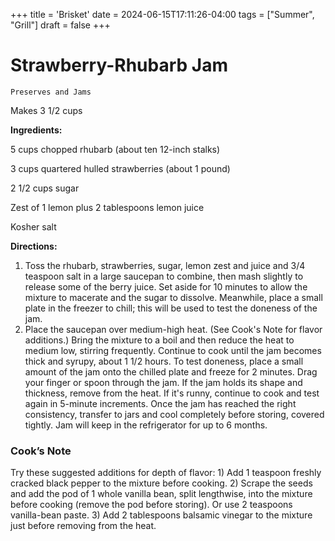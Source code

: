 +++
title = 'Brisket'
date = 2024-06-15T17:11:26-04:00
tags = ["Summer", "Grill"]
draft = false
+++
# Strawberry-Rhubarb Jam

`Preserves and Jams`

Makes 3 1/2 cups

**Ingredients:**

5 cups chopped rhubarb (about ten 12-inch stalks)

3 cups quartered hulled strawberries (about 1 pound)

2 1/2 cups sugar

Zest of 1 lemon plus 2 tablespoons lemon juice

Kosher salt

**Directions:**

1. Toss the rhubarb, strawberries, sugar, lemon zest and juice and 3/4 teaspoon salt in a large saucepan to combine, then mash slightly to release some of the berry juice. Set aside for 10 minutes to allow the mixture to macerate and the sugar to dissolve. Meanwhile, place a small plate in the freezer to chill; this will be used to test the doneness of the jam.
2. Place the saucepan over medium-high heat. (See Cook's Note for flavor additions.) Bring the mixture to a boil and then reduce the heat to medium low, stirring frequently. Continue to cook until the jam becomes thick and syrupy, about 1 1/2 hours. To test doneness, place a small amount of the jam onto the chilled plate and freeze for 2 minutes. Drag your finger or spoon through the jam. If the jam holds its shape and thickness, remove from the heat. If it's runny, continue to cook and test again in 5-minute increments. Once the jam has reached the right consistency, transfer to jars and cool completely before storing, covered tightly. Jam will keep in the refrigerator for up to 6 months. 

### Cook’s Note

Try these suggested additions for depth of flavor: 1) Add 1 teaspoon freshly cracked black pepper to the mixture before cooking. 2) Scrape the seeds and add the pod of 1 whole vanilla bean, split lengthwise, into the mixture before cooking (remove the pod before storing). Or use 2 teaspoons vanilla-bean paste. 3) Add 2 tablespoons balsamic vinegar to the mixture just before removing from the heat.
